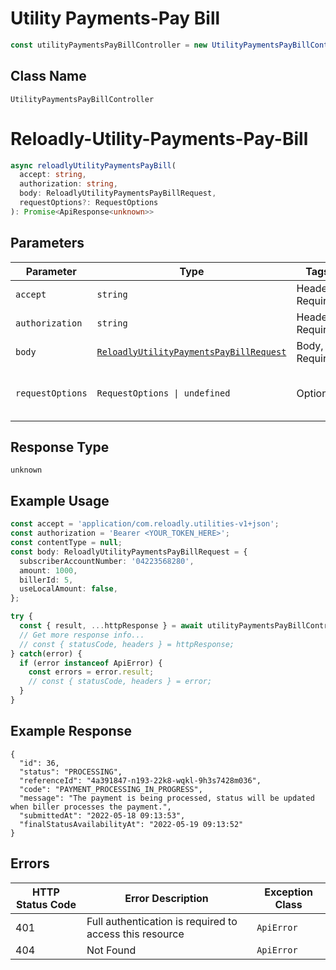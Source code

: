 # Utility Payments-Pay Bill

```ts
const utilityPaymentsPayBillController = new UtilityPaymentsPayBillController(client);
```

## Class Name

`UtilityPaymentsPayBillController`


# Reloadly-Utility-Payments-Pay-Bill

```ts
async reloadlyUtilityPaymentsPayBill(
  accept: string,
  authorization: string,
  body: ReloadlyUtilityPaymentsPayBillRequest,
  requestOptions?: RequestOptions
): Promise<ApiResponse<unknown>>
```

## Parameters

| Parameter | Type | Tags | Description |
|  --- | --- | --- | --- |
| `accept` | `string` | Header, Required | - |
| `authorization` | `string` | Header, Required | - |
| `body` | [`ReloadlyUtilityPaymentsPayBillRequest`](../../doc/models/reloadly-utility-payments-pay-bill-request.md) | Body, Required | Request Payload |
| `requestOptions` | `RequestOptions \| undefined` | Optional | Pass additional request options. |

## Response Type

`unknown`

## Example Usage

```ts
const accept = 'application/com.reloadly.utilities-v1+json';
const authorization = 'Bearer <YOUR_TOKEN_HERE>';
const contentType = null;
const body: ReloadlyUtilityPaymentsPayBillRequest = {
  subscriberAccountNumber: '04223568280',
  amount: 1000,
  billerId: 5,
  useLocalAmount: false,
};

try {
  const { result, ...httpResponse } = await utilityPaymentsPayBillController.reloadlyUtilityPaymentsPayBill(accept, authorization, body);
  // Get more response info...
  // const { statusCode, headers } = httpResponse;
} catch(error) {
  if (error instanceof ApiError) {
    const errors = error.result;
    // const { statusCode, headers } = error;
  }
}
```

## Example Response

```
{
  "id": 36,
  "status": "PROCESSING",
  "referenceId": "4a391847-n193-22k8-wqkl-9h3s7428m036",
  "code": "PAYMENT_PROCESSING_IN_PROGRESS",
  "message": "The payment is being processed, status will be updated when biller processes the payment.",
  "submittedAt": "2022-05-18 09:13:53",
  "finalStatusAvailabilityAt": "2022-05-19 09:13:52"
}
```

## Errors

| HTTP Status Code | Error Description | Exception Class |
|  --- | --- | --- |
| 401 | Full authentication is required to access this resource | `ApiError` |
| 404 | Not Found | `ApiError` |

